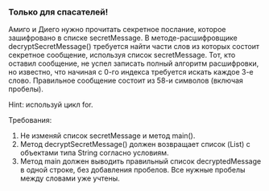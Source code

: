 
### Только для спасателей!

Амиго и Диего нужно прочитать секретное послание, которое зашифровано в списке secretMessage.
В методе-расшифровщике decryptSecretMessage() требуется найти части слов из которых состоит секретное сообщение, используя список secretMessage.
Тот, кто оставил сообщение, не успел записать полный алгоритм расшифровки, но известно, что начиная с 0-го индекса требуется искать каждое 3-е слово.
Правильное сообщение состоит из 58-и символов (включая пробелы).

Hint: используй цикл for.


Требования:
1.	Не изменяй список secretMessage и метод main().
2.	Метод decryptSecretMessage() должен возвращает список (List) с объектами типа String согласно условиям.
3.	Метод main должен выводить правильный список decryptedMessage в одной строке, без добавления пробелов. Все нужные пробелы между словами уже учтены.


